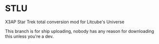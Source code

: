 # STLU
X3AP Star Trek total conversion mod for Litcube's Universe


This branch is for ship uploading, nobody has any reason for downloading  this unless you're a dev.
